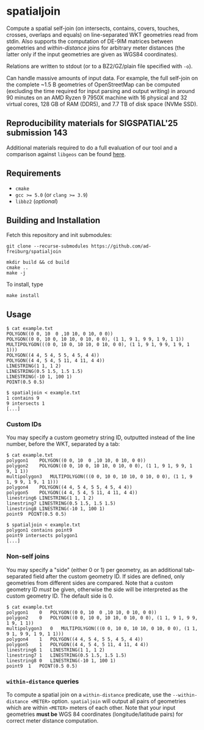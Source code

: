 # spatialjoin

Compute a spatial self-join (on intersects, contains, covers, touches, crosses, overlaps and equals) on line-separated WKT geometries read from stdin. Also supports the computation of DE-9IM matrices between geometries and *within-distance* joins for arbitrary meter distances (the latter only if the input geometries are given as WGS84 coordinates).

Relations are written to stdout (or to a BZ2/GZ/plain file specified with `-o`).

Can handle massive amounts of input data. For example, the full self-join on the complete ~1.5 B geometries of OpenStreetMap can be computed (excluding the time required for input parsing and output writing) in around 90 minutes on an AMD
Ryzen 9 7950X machine with 16 physical and 32 virtual cores, 128 GB of RAM (DDR5), and 7.7 TB of disk space (NVMe SSD).

## Reproducibility materials for SIGSPATIAL'25 submission 143

Additional materials required to do a full evaluation of our tool and a comparison against `libgeos` can be found [here](https://github.com/ad-freiburg/spatialjoin/tree/use-libgeos-option/sigspatial-reproducibility-143).

## Requirements

 * `cmake`
 * `gcc >= 5.0` (or `clang >= 3.9`)
 * `libbz2` (*optional*)

## Building and Installation

Fetch this repository and init submodules:

```
git clone --recurse-submodules https://github.com/ad-freiburg/spatialjoin
```

```
mkdir build && cd build
cmake ..
make -j
```

To install, type
```
make install
```

## Usage

```
$ cat example.txt
POLYGON((0 0, 10  0 ,10 10, 0 10, 0 0))
POLYGON((0 0, 10 0, 10 10, 0 10, 0 0), (1 1, 9 1, 9 9, 1 9, 1 1))
MULTIPOLYGON(((0 0, 10 0, 10 10, 0 10, 0 0), (1 1, 9 1, 9 9, 1 9, 1 1)))
POLYGON((4 4, 5 4, 5 5, 4 5, 4 4))
POLYGON((4 4, 5 4, 5 11, 4 11, 4 4))
LINESTRING(1 1, 1 2)
LINESTRING(0.5 1.5, 1.5 1.5)
LINESTRING(-10 1, 100 1)
POINT(0.5 0.5)
```

```
$ spatialjoin < example.txt
1 contains 9
9 intersects 1
[...]
```

### Custom IDs

You may specify a custom geometry string ID, outputted instead of the line number, before the WKT, separated by a tab:

```
$ cat example.txt
polygon1	POLYGON((0 0, 10  0 ,10 10, 0 10, 0 0))
polygon2	POLYGON((0 0, 10 0, 10 10, 0 10, 0 0), (1 1, 9 1, 9 9, 1 9, 1 1))
multipolygon3	MULTIPOLYGON(((0 0, 10 0, 10 10, 0 10, 0 0), (1 1, 9 1, 9 9, 1 9, 1 1)))
polygon4	POLYGON((4 4, 5 4, 5 5, 4 5, 4 4))
polygon5	POLYGON((4 4, 5 4, 5 11, 4 11, 4 4))
linestring6	LINESTRING(1 1, 1 2)
linestring7	LINESTRING(0.5 1.5, 1.5 1.5)
linestring8	LINESTRING(-10 1, 100 1)
point9	POINT(0.5 0.5)
```

```
$ spatialjoin < example.txt
polygon1 contains point9
point9 intersects polygon1
[...]
```

### Non-self joins

You may specify a "side" (either 0 or 1) per geometry, as an additional tab-separated field after the custom geometry ID. If sides are defined, only geometries from different sides are compared. Note that a custom geometry ID *must* be given, otherwise the side will be interpreted as the custom geometry ID. The default side is 0.

```
$ cat example.txt
polygon1	0	POLYGON((0 0, 10  0 ,10 10, 0 10, 0 0))
polygon2	0	POLYGON((0 0, 10 0, 10 10, 0 10, 0 0), (1 1, 9 1, 9 9, 1 9, 1 1))
multipolygon3	0	MULTIPOLYGON(((0 0, 10 0, 10 10, 0 10, 0 0), (1 1, 9 1, 9 9, 1 9, 1 1)))
polygon4	1	POLYGON((4 4, 5 4, 5 5, 4 5, 4 4))
polygon5	1	POLYGON((4 4, 5 4, 5 11, 4 11, 4 4))
linestring6	1	LINESTRING(1 1, 1 2)
linestring7	1	LINESTRING(0.5 1.5, 1.5 1.5)
linestring8	0	LINESTRING(-10 1, 100 1)
point9	1	POINT(0.5 0.5)
```

### `within-distance` queries

To compute a spatial join on a `within-distance` predicate, use the `--within-distance <METER>` option. `spatialjoin` will output all pairs of geometries which are within `<METER>` meters of each other. Note that your input geometries **must be** WGS 84 coordinates (longitude/latitude pairs) for correct meter distance computation.
